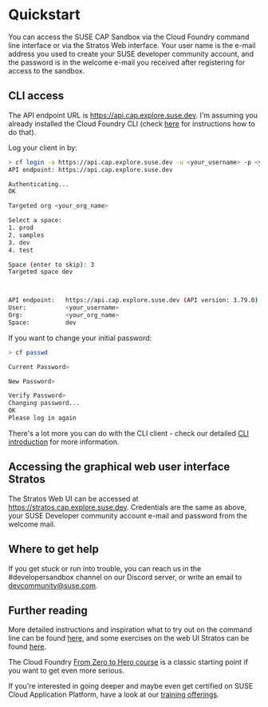 # Quickstart

You can access the SUSE CAP Sandbox via the Cloud Foundry command line interface or via the Stratos Web interface. Your user name is the e-mail address you used to create your SUSE developer community account, and the password is in the welcome e-mail you received after registering for access to the sandbox. 

## CLI access

The API endpoint URL is https://api.cap.explore.suse.dev. I'm assuming you already installed the Cloud Foundry CLI (check [here](/cli/) for instructions how to do that). 

Log your client in by:
``` bash
> cf login -a https://api.cap.explore.suse.dev -u <your_username> -p <your_password>
API endpoint: https://api.cap.explore.suse.dev

Authenticating...
OK

Targeted org <your_org_name>

Select a space:
1. prod
2. samples
3. dev
4. test

Space (enter to skip): 3
Targeted space dev



API endpoint:   https://api.cap.explore.suse.dev (API version: 3.79.0)
User:           <your_username>
Org:            <your_org_name>
Space:          dev
```

If you want to change your initial password:
``` bash
> cf passwd

Current Password> 

New Password> 

Verify Password> 
Changing password...
OK
Please log in again
```

There's a lot more you can do with the CLI client - check our detailed [CLI introduction](/cli/) for more information. 

## Accessing the graphical web user interface Stratos

The Stratos Web UI can be accessed at https://stratos.cap.explore.suse.dev. Credentials are the same as above, your SUSE Developer community account e-mail and password from the welcome mail.  

## Where to get help

If you get stuck or run into trouble, you can reach us in the #developersandbox channel on our Discord server, or write an email to devcommunity@suse.com. 

## Further reading

More detailed instructions and inspiration what to try out on the command line can be found [here](/cli/), and some exercises on the web UI Stratos can be found [here](/stratos). 

The Cloud Foundry [From Zero to Hero course](https://www.cloudfoundry.org/trainings/cloud-foundry-beginners-zero-hero/) is a classic starting point if you want to get even more serious.  

If you're interested in going deeper and maybe even get certified on SUSE Cloud Application Platform, have a look at our [training offerings](https://training.suse.com/certification/fa-suse-cap/). 
